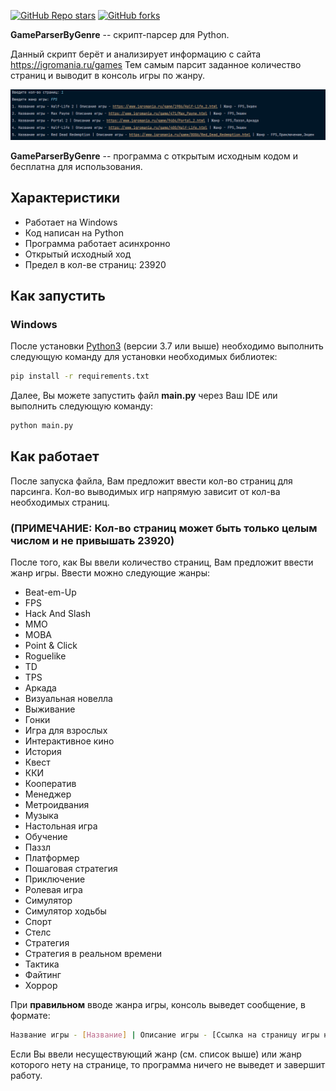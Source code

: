 [![GitHub Repo stars](https://img.shields.io/github/stars/RusskiyPythonist/GameParserByGenre?style=social)](https://github.com/RusskiyPythonist/GameParserByGenre)
[![GitHub forks](https://img.shields.io/github/forks/RusskiyPythonist/GameParserByGenre?style=social)](https://github.com/RusskiyPythonist/GameParserByGenre)

**GameParserByGenre** -- скрипт-парсер для Python.

Данный скрипт берёт и анализирует информацию с сайта https://igromania.ru/games Тем самым парсит заданное количество страниц и выводит в консоль игры по жанру.

<img src="img/img.png">

**GameParserByGenre** -- программа с открытым исходным кодом и бесплатна для использования.

## Характеристики

- Работает на Windows
- Код написан на Python
- Программа работает асинхронно
- Открытый исходный ход
- Предел в кол-ве страниц: 23920

## Как запустить

### Windows

После установки [Python3](https://www.python.org/) (версии 3.7 или выше) необходимо выполнить следующую команду для установки необходимых библиотек:

```sh
pip install -r requirements.txt
```

Далее, Вы можете запустить файл **main.py** через Ваш IDE или выполнить следующую команду:

```sh
python main.py
```

## Как работает

После запуска файла, Вам предложит ввести кол-во страниц для парсинга. Кол-во выводимых игр напрямую зависит от кол-ва необходимых страниц.

### (ПРИМЕЧАНИЕ: Кол-во страниц может быть только **целым числом** и не привышать 23920)

После того, как Вы ввели количество страниц, Вам предложит ввести жанр игры. Ввести можно следующие жанры:

- Beat-em-Up
- FPS
- Hack And Slash
- MMO
- MOBA
- Point & Click
- Roguelike
- TD
- TPS
- Аркада
- Визуальная новелла
- Выживание
- Гонки
- Игра для взрослых
- Интерактивное кино
- История
- Квест
- ККИ
- Кооператив
- Менеджер
- Метроидвания
- Музыка
- Настольная игра
- Обучение
- Паззл
- Платформер
- Пошаговая стратегия
- Приключение
- Ролевая игра
- Симулятор
- Симулятор ходьбы
- Спорт
- Стелс
- Стратегия
- Стратегия в реальном времени
- Тактика
- Файтинг
- Хоррор

При **правильном** вводе жанра игры, консоль выведет сообщение, в формате:
```sh
Название игры - [Название] | Описание игры - [Ссылка на страницу игры на сайте] | Жанр - [Жанр(ы) игры]
```

Если Вы ввели несуществующий жанр (см. список выше) или жанр которого нету на странице, то программа ничего не выведет и завершит работу.
